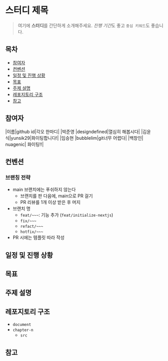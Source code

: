 # 스터디 제목

> 여기에 **스터디**를 간단하게 소개해주세요. *진행 기간*도 좋고 `중심 키워드`도 좋습니다.

## 목차

- [참여자](#참여자)
- [컨벤션](#컨벤션)
- [일정 및 진행 상황](#일정-및-진행-상황)
- [목표](#목표)
- [주제 설명](#주제-설명)
- [레포지토리 구조](#레포지토리-구조)
- [참고](#참고)

## 참여자

|이름|github id|각오 한마디|
|박준영 |designdefined|열심히 해봅시다|
|김윤식|yunsik29|화이팅합니다!|
|임승현 |bubblelim|git너무 어렵다|
|백창인| nuagenic| 화이팅!!|

## 컨벤션

### 브랜칭 전략

- main 브랜치에는 푸쉬하지 않는다
  - 브랜치를 판 다음에, main으로 PR 걸기
  - PR 리뷰를 1개 이상 받은 후 머지
- 브랜치 명
  - `feat/~~~`: 기능 추가 (`feat/initialize-nextjs`)
  - `fix/~~~`
  - `refact/~~~`
  - `hotfix/~~~`
- PR 시에는 템플릿 따라 작성

## 일정 및 진행 상황

## 목표

## 주제 설명

## 레포지토리 구조

- `document`
- `chapter-n`
  - `src`

## 참고
